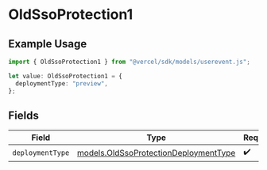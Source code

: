 # OldSsoProtection1

## Example Usage

```typescript
import { OldSsoProtection1 } from "@vercel/sdk/models/userevent.js";

let value: OldSsoProtection1 = {
  deploymentType: "preview",
};
```

## Fields

| Field                                                                                | Type                                                                                 | Required                                                                             | Description                                                                          |
| ------------------------------------------------------------------------------------ | ------------------------------------------------------------------------------------ | ------------------------------------------------------------------------------------ | ------------------------------------------------------------------------------------ |
| `deploymentType`                                                                     | [models.OldSsoProtectionDeploymentType](../models/oldssoprotectiondeploymenttype.md) | :heavy_check_mark:                                                                   | N/A                                                                                  |